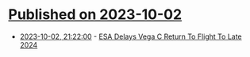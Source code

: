 # [Published on 2023-10-02](index.md)

* [2023-10-02, 21:22:00](https://science.slashdot.org/story/23/10/02/190214/esa-delays-vega-c-return-to-flight-to-late-2024?utm_source=rss1.0mainlinkanon&utm_medium=feed) - [ESA Delays Vega C Return To Flight To Late 2024](https://science.slashdot.org/story/23/10/02/190214/esa-delays-vega-c-return-to-flight-to-late-2024?utm_source=rss1.0mainlinkanon&utm_medium=feed)
